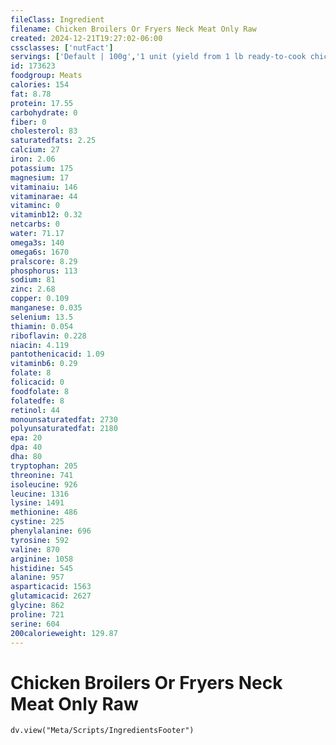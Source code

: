 ```yaml
---
fileClass: Ingredient
filename: Chicken Broilers Or Fryers Neck Meat Only Raw
created: 2024-12-21T19:27:02-06:00
cssclasses: ['nutFact']
servings: ['Default | 100g','1 unit (yield from 1 lb ready-to-cook chicken) | 6','1 neck, bone and skin removed | 20']
id: 173623
foodgroup: Meats
calories: 154
fat: 8.78
protein: 17.55
carbohydrate: 0
fiber: 0
cholesterol: 83
saturatedfats: 2.25
calcium: 27
iron: 2.06
potassium: 175
magnesium: 17
vitaminaiu: 146
vitaminarae: 44
vitaminc: 0
vitaminb12: 0.32
netcarbs: 0
water: 71.17
omega3s: 140
omega6s: 1670
pralscore: 8.29
phosphorus: 113
sodium: 81
zinc: 2.68
copper: 0.109
manganese: 0.035
selenium: 13.5
thiamin: 0.054
riboflavin: 0.228
niacin: 4.119
pantothenicacid: 1.09
vitaminb6: 0.29
folate: 8
folicacid: 0
foodfolate: 8
folatedfe: 8
retinol: 44
monounsaturatedfat: 2730
polyunsaturatedfat: 2180
epa: 20
dpa: 40
dha: 80
tryptophan: 205
threonine: 741
isoleucine: 926
leucine: 1316
lysine: 1491
methionine: 486
cystine: 225
phenylalanine: 696
tyrosine: 592
valine: 870
arginine: 1058
histidine: 545
alanine: 957
asparticacid: 1563
glutamicacid: 2627
glycine: 862
proline: 721
serine: 604
200calorieweight: 129.87
---
```


# Chicken Broilers Or Fryers Neck Meat Only Raw

```dataviewjs
dv.view("Meta/Scripts/IngredientsFooter")
```